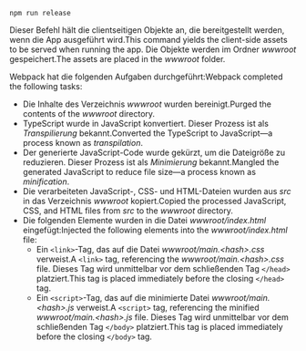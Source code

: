 ```console
npm run release
```

<span data-ttu-id="35d90-101">Dieser Befehl hält die clientseitigen Objekte an, die bereitgestellt werden, wenn die App ausgeführt wird.</span><span class="sxs-lookup"><span data-stu-id="35d90-101">This command yields the client-side assets to be served when running the app.</span></span> <span data-ttu-id="35d90-102">Die Objekte werden im Ordner *wwwroot* gespeichert.</span><span class="sxs-lookup"><span data-stu-id="35d90-102">The assets are placed in the *wwwroot* folder.</span></span>

<span data-ttu-id="35d90-103">Webpack hat die folgenden Aufgaben durchgeführt:</span><span class="sxs-lookup"><span data-stu-id="35d90-103">Webpack completed the following tasks:</span></span>

* <span data-ttu-id="35d90-104">Die Inhalte des Verzeichnis *wwwroot* wurden bereinigt.</span><span class="sxs-lookup"><span data-stu-id="35d90-104">Purged the contents of the *wwwroot* directory.</span></span>
* <span data-ttu-id="35d90-105">TypeScript wurde in JavaScript konvertiert. Dieser Prozess ist als *Transpilierung* bekannt.</span><span class="sxs-lookup"><span data-stu-id="35d90-105">Converted the TypeScript to JavaScript&mdash;a process known as *transpilation*.</span></span>
* <span data-ttu-id="35d90-106">Der generierte JavaScript-Code wurde gekürzt, um die Dateigröße zu reduzieren. Dieser Prozess ist als *Minimierung* bekannt.</span><span class="sxs-lookup"><span data-stu-id="35d90-106">Mangled the generated JavaScript to reduce file size&mdash;a process known as *minification*.</span></span>
* <span data-ttu-id="35d90-107">Die verarbeiteten JavaScript-, CSS- und HTML-Dateien wurden aus *src* in das Verzeichnis *wwwroot* kopiert.</span><span class="sxs-lookup"><span data-stu-id="35d90-107">Copied the processed JavaScript, CSS, and HTML files from *src* to the *wwwroot* directory.</span></span>
* <span data-ttu-id="35d90-108">Die folgenden Elemente wurden in die Datei *wwwroot/index.html* eingefügt:</span><span class="sxs-lookup"><span data-stu-id="35d90-108">Injected the following elements into the *wwwroot/index.html* file:</span></span>
    * <span data-ttu-id="35d90-109">Ein `<link>`-Tag, das auf die Datei *wwwroot/main.\<hash\>.css* verweist.</span><span class="sxs-lookup"><span data-stu-id="35d90-109">A `<link>` tag, referencing the *wwwroot/main.\<hash\>.css* file.</span></span> <span data-ttu-id="35d90-110">Dieses Tag wird unmittelbar vor dem schließenden Tag `</head>` platziert.</span><span class="sxs-lookup"><span data-stu-id="35d90-110">This tag is placed immediately before the closing `</head>` tag.</span></span>
    * <span data-ttu-id="35d90-111">Ein `<script>`-Tag, das auf die minimierte Datei *wwwroot/main.\<hash\>.js* verweist.</span><span class="sxs-lookup"><span data-stu-id="35d90-111">A `<script>` tag, referencing the minified *wwwroot/main.\<hash\>.js* file.</span></span> <span data-ttu-id="35d90-112">Dieses Tag wird unmittelbar vor dem schließenden Tag `</body>` platziert.</span><span class="sxs-lookup"><span data-stu-id="35d90-112">This tag is placed immediately before the closing `</body>` tag.</span></span>
